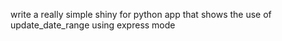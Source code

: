 write a really simple shiny for python app that shows the use of update_date_range using express mode